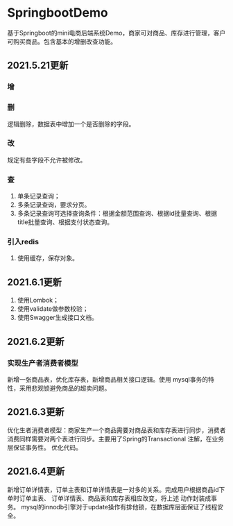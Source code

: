 # SpringbootDemo
基于Springboot的mini电商后端系统Demo，商家可对商品、库存进行管理，客户可购买商品。包含基本的增删改查功能。
## 2021.5.21更新
### 增
### 删
逻辑删除，数据表中增加一个是否删除的字段。
### 改
规定有些字段不允许被修改。
### 查
1. 单条记录查询；
2. 多条记录查询，要求分页。
3. 多条记录查询可选择查询条件：根据金额范围查询、根据id批量查询、根据title批量查询、根据支付状态查询。
### 引入redis
1. 使用缓存，保存对象。
## 2021.6.1更新
1. 使用Lombok；
2. 使用validate做参数校验；
3. 使用Swagger生成接口文档。
## 2021.6.2更新
### 实现生产者消费者模型
新增一张商品表，优化库存表，新增商品相关接口逻辑。使用 mysql事务的特性，采用悲观锁避免商品的超卖问题。
## 2021.6.3更新
优化生者消费者模型：商家生产一个商品需要对商品表和库存表进行同步，消费者消费同样需要对两个表进行同步。主要用了Spring的Transactional
注解，在业务层保证事务性。
优化代码。
## 2021.6.4更新
新增订单详情表，订单主表和订单详情表是一对多的关系。完成用户根据商品id下单时订单主表、 订单详情表、商品表和库存表相应改变，将上述
动作封装成事务。
mysql的innodb引擎对于update操作有排他锁，在数据库层面保证了线程安全。